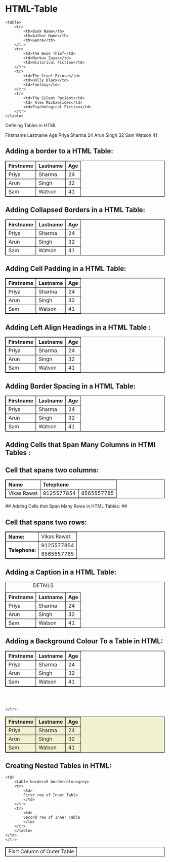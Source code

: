 # HTML-Table

<!DOCTYPE html>
<html>

<body>

	<table>
		<tr>
			<th>Book Name</th>
			<th>Author Name</th>
			<th>Genre</th>
		</tr>
		<tr>
			<td>The Book Thief</td>
			<td>Markus Zusak</td>
			<td>Historical Fiction</td>
		</tr>
		<tr>
			<td>The Cruel Prince</td>
			<td>Holly Black</td>
			<td>Fantasy</td>
		</tr>
		<tr>
			<td>The Silent Patient</td>
			<td> Alex Michaelides</td>
			<td>Psychological Fiction</td>
		</tr>
	</table>

</body>

</html>

Defining Tables in HTML

<!DOCTYPE html>
<html>

<body>

<tr>
	<th>Firstname</th>
	<th>Lastname</th>
	<th>Age</th>
</tr>
<tr>
	<td>Priya</td>
	<td>Sharma</td>
	<td>24</td>
</tr>
<tr>
	<td>Arun</td>
	<td>Singh</td>
	<td>32</td>
</tr>
<tr>
	<td>Sam</td>
	<td>Watson</td>
	<td>41</td>
</tr>
</table>

</body>

</html>

## Adding a border to a HTML Table: ##
<!DOCTYPE html>
<html>

<head>
<style>
	table,
	th,
	td {
	border: 1px solid black;
	}
</style>
</head>

<body>
<table style="width:100%">
	<tr>
	<th>Firstname</th>
	<th>Lastname</th>
	<th>Age</th>
	</tr>
	<tr>
	<td>Priya</td>
	<td>Sharma</td>
	<td>24</td>
	</tr>
	<tr>
	<td>Arun</td>
	<td>Singh</td>
	<td>32</td>
	</tr>
	<tr>
	<td>Sam</td>
	<td>Watson</td>
	<td>41</td>
	</tr>
</table>
</body>

</html>

## Adding Collapsed Borders in a HTML Table: ##

<!DOCTYPE html>
<html>

<head>
<style>
	table,
	th,
	td {
	border: 1px solid black;
	border-collapse: collapse;
	}
</style>
</head>

<body>

<table style="width:100%">
	<tr>
	<th>Firstname</th>
	<th>Lastname</th>
	<th>Age</th>
	</tr>
	<tr>
	<td>Priya</td>
	<td>Sharma</td>
	<td>24</td>
	</tr>
	<tr>
	<td>Arun</td>
	<td>Singh</td>
	<td>32</td>
	</tr>
	<tr>
	<td>Sam</td>
	<td>Watson</td>
	<td>41</td>
	</tr>
</table>
</body>

</html>

## Adding Cell Padding in a HTML Table: ##
<!DOCTYPE html>
<html>

<head>
<style>
	table,
	th,
	td {
	border: 1px solid black;
	border-collapse: collapse;
	}

	th,
	td {
	padding: 20px;
	}
</style>
</head>

<body>

<table style="width:100%">
	<tr>
	<th>Firstname</th>
	<th>Lastname</th>
	<th>Age</th>
	</tr>
	<tr>
	<td>Priya</td>
	<td>Sharma</td>
	<td>24</td>
	</tr>
	<tr>
	<td>Arun</td>
	<td>Singh</td>
	<td>32</td>
	</tr>
	<tr>
	<td>Sam</td>
	<td>Watson</td>
	<td>41</td>
	</tr>
</table>
</body>

</html>

## Adding Left Align Headings in a HTML Table : ##
<html>

<head>
<style>
	table,
	th,
	td {
	border: 1px solid black;
	border-collapse: collapse;
	}

	th,
	td {
	padding: 20px;
	}

	th {
	text-align: left;
	}
</style>
</head>

<body>

<table style="width:100%">
	<tr>
	<th>Firstname</th>
	<th>Lastname</th>
	<th>Age</th>
	</tr>
	<tr>
	<td>Priya</td>
	<td>Sharma</td>
	<td>24</td>
	</tr>
	<tr>
	<td>Arun</td>
	<td>Singh</td>
	<td>32</td>
	</tr>
	<tr>
	<td>Sam</td>
	<td>Watson</td>
	<td>41</td>
	</tr>
</table>
</body>

</html>

## Adding Border Spacing in a HTML Table: ##
<html>

<head>
<style>
	table,
	th,
	td {
	border: 1px solid black;
	}

	table {
	border-spacing: 5px;
	}
</style>
</head>

<body>

<table style="width:100%">
	<tr>
	<th>Firstname</th>
	<th>Lastname</th>
	<th>Age</th>
	</tr>
	<tr>
	<td>Priya</td>
	<td>Sharma</td>
	<td>24</td>
	</tr>
	<tr>
	<td>Arun</td>
	<td>Singh</td>
	<td>32</td>
	</tr>
	<tr>
	<td>Sam</td>
	<td>Watson</td>
	<td>41</td>
	</tr>
</table>
</body>

</html>

## Adding Cells that Span Many Columns in HTMl Tables : ## 

<!DOCTYPE html>
<html>

<head>
<style>
	table,
	th,
	td {
	border: 1px solid black;
	border-collapse: collapse;
	}

	th,
	td {
	padding: 5px;
	text-align: left;
	}
</style>
</head>

<body>

<h2>Cell that spans two columns:</h2>
<table style="width:100%">
	<tr>
	<th>Name</th>
	<th colspan="2">Telephone</th>
	</tr>
	<tr>
	<td>Vikas Rawat</td>
	<td>9125577854</td>
	<td>8565557785</td>
	</tr>
</table>
</body>

</html>
## Adding Cells that Span Many Rows in HTML Tables: ##
<!DOCTYPE html>
<html>

<head>
<style>
	table,
	th,
	td {
	border: 1px solid black;
	border-collapse: collapse;
	}

	th,
	td {
	padding: 5px;
	text-align: left;
	}
</style>
</head>

<body>

<h2>Cell that spans two rows:</h2>
<table style="width:100%">
	<tr>
	<th>Name:</th>
	<td>Vikas Rawat</td>
	</tr>
	<tr>
	<th rowspan="2">Telephone:</th>
	<td>9125577854</td>
	</tr>
	<tr>
	<td>8565557785</td>
	</tr>
</table>
</body>

</html>

## Adding a Caption in a HTML Table: ##
<html>

<head>
<style>
	table,
	th,
	td {
	border: 1px solid black;
	border-collapse: collapse;
	}

	th,
	td {
	padding: 20px;
	}

	th {
	text-align: left;
	}
</style>
</head>

<body>

<table style="width:100%">
	<caption>DETAILS</caption>
	<tr>
	<th>Firstname</th>
	<th>Lastname</th>
	<th>Age</th>
	</tr>
	<tr>
	<td>Priya</td>
	<td>Sharma</td>
	<td>24</td>
	</tr>
	<tr>
	<td>Arun</td>
	<td>Singh</td>
	<td>32</td>
	</tr>
	<tr>
	<td>Sam</td>
	<td>Watson</td>
	<td>41</td>
	</tr>
</table>
</body>

</html>

## Adding a Background Colour To a Table in HTML: ##
<!DOCTYPE html>
<html>

<head>
<style>
	table,
	th,
	td {
	border: 1px solid black;
	border-collapse: collapse;
	}

	th,
	td {
	padding: 5px;
	text-align: left;
	}

	table#t01 {
	width: 100%;
	background-color: #f2f2d1;
	}
</style>
</head>

<body>

<table style="width:100%">
	<tr>
	<th>Firstname</th>
	<th>Lastname</th>
	<th>Age</th>
	</tr>
	<tr>
	<td>Priya</td>
	<td>Sharma</td>
	<td>24</td>
	</tr>
	<tr>
	<td>Arun</td>
	<td>Singh</td>
	<td>32</td>
	</tr>
	<tr>
	<td>Sam</td>
	<td>Watson</td>
	<td>41</td>
	</tr>
</table>

<br />
<br />

<table id="t01">
	<tr>
	<th>Firstname</th>
	<th>Lastname</th>
	<th>Age</th>
	</tr>
	<tr>
	<td>Priya</td>
	<td>Sharma</td>
	<td>24</td>
	</tr>
	<tr>
	<td>Arun</td>
	<td>Singh</td>
	<td>32</td>
	</tr>
	<tr>
	<td>Sam</td>
	<td>Watson</td>
	<td>41</td>

	</tr>
</table>
</body>

</html>

## Creating Nested Tables in HTML: ##
<!DOCTYPE html>
<html>

<body>
<table border=5 bordercolor=black>
	<tr>
	<td>
		Fisrt Column of Outer Table
	</td>

	<td>
		<table border=5 bordercolor=grey>
		<tr>
			<td>
			First row of Inner Table
			</td>
		</tr>
		<tr>
			<td>
			Second row of Inner Table
			</td>
		</tr>
		</table>
	</td>
	</tr>
</table>
</body>

</html>

